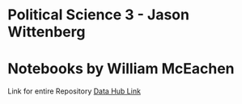 # Political Science 3 - Jason Wittenberg #
# Notebooks by William McEachen #
Link for entire Repository
[Data Hub Link](
https://datahub.berkeley.edu/hub/user-redirect/git-pull?repo=https%3A%2F%2Fgithub.com%2Fds-modules%2FPOLSCI-3&urlpath=tree%2FPOLSCI-3%2F)
